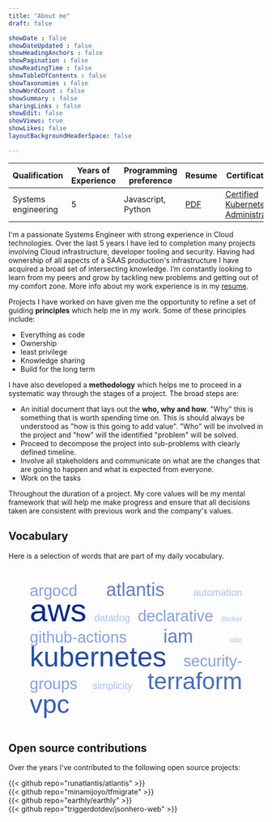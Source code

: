 ```yaml
---
title: "About me"
draft: false

showDate : false
showDateUpdated : false
showHeadingAnchors : false
showPagination : false
showReadingTime : false
showTableOfContents : false
showTaxonomies : false 
showWordCount : false
showSummary : false
sharingLinks : false
showEdit: false
showViews: true
showLikes: false
layoutBackgroundHeaderSpace: false

---
```


<table class="p-4 rounded-md drop-shadow-md dark:bg-blue-900 bg-blue-100">
  <thead>
    <tr>
      <th class="px-4">Qualification</th>
      <th> Years of Experience</th>
      <th>Programming preference</th>
      <th>Resume</th>
      <th>Certification</th>
    </tr>
  </thead>
  <tbody>
    <tr>
      <td class="p-4">Systems engineering</td>
      <td>5</td>
      <td>Javascript, Python</td>
      <td><a target="_blank" href="/resume/david-haven-resume.pdf">PDF</a></td>
      <td><a target="_blank" href="/resume/david-haven-cka.pdf">Certified Kubernetes Administrator</a></td>
    </tr>
  </tbody>
</table>

I'm a passionate Systems Engineer with strong experience in Cloud technologies. Over the last 5 years I have led to completion
many projects involving Cloud infrastructure, developer tooling and security. Having had ownership of all aspects of a 
SAAS production's infrastructure I have acquired a broad set of intersecting knowledge. I’m constantly looking to learn 
from my peers and grow by tackling new problems and getting out of my comfort zone. More info about my work experience is
in my <a target="_blank" href="/resume/david-haven-resume.pdf">resume</a>.

Projects I have worked on have given me the opportunity to 
refine a set of guiding **principles** which help me in my work. Some of these principles include:
- Everything as code
- Ownership
- least privilege
- Knowledge sharing
- Build for the long term

I have also developed a **methodology** which helps me to proceed in a systematic way through the stages of a project. The broad steps are:
- An initial document that lays out the **who, why and how**. "Why" this is something that is worth spending time on. This is should always
be understood as "how is this going to add value". "Who" will be involved in the project and "how" will the identified "problem" will be solved.
- Proceed to decompose the project into sub-problems with clearly defined timeline.
- Involve all stakeholders and communicate on what are the changes that are going to happen and what is expected from everyone.
- Work on the tasks

Throughout the duration of a project. My core values will be my mental framework that will help me make progress and ensure that all
decisions taken are consistent with previous work and the company's values.

## Vocabulary

Here is a selection of words that are part of my daily vocabulary.

<style type="text/css"><!-- #htmltagcloud{

/******************************************
 * CUSTOMIZE CLOUD CSS BELOW (optional)
 */
	font-size: 100%;
	width: auto;		/* auto or fixed width, e.g. 500px   */
	font-family:'lucida grande','trebuchet ms',arial,helvetica,sans-serif;
	margin:1em 1em 0 1em;
	padding:2em; 
/******************************************
 * END CUSTOMIZE
 */

}#htmltagcloud{line-height:2.4em;word-spacing:normal;letter-spacing:normal;text-transform:none;text-align:justify;text-indent:0}#htmltagcloud a:link{text-decoration:none}#htmltagcloud a:visited{text-decoration:none}#htmltagcloud a:hover{color:white;background-color:#05f}#htmltagcloud a:active{color:white;background-color:#03d}.wrd{padding:0;position:relative}.wrd a{text-decoration:none}.tagcloud0{font-size:1.0em;color:#ACC1F3;z-index:10}.tagcloud0 a{color:#ACC1F3}.tagcloud1{font-size:1.4em;color:#ACC1F3;z-index:9}.tagcloud1 a{color:#ACC1F3}.tagcloud2{font-size:1.8em;color:#86A0DC;z-index:8}.tagcloud2 a{color:#86A0DC}.tagcloud3{font-size:2.2em;color:#86A0DC;z-index:7}.tagcloud3 a{color:#86A0DC}.tagcloud4{font-size:2.6em;color:#607EC5;z-index:6}.tagcloud4 a{color:#607EC5}.tagcloud5{font-size:3.0em;color:#607EC5;z-index:5}.tagcloud5 a{color:#607EC5}.tagcloud6{font-size:3.3em;color:#4C6DB9;z-index:4}.tagcloud6 a{color:#4C6DB9}.tagcloud7{font-size:3.6em;color:#395CAE;z-index:3}.tagcloud7 a{color:#395CAE}.tagcloud8{font-size:3.9em;color:#264CA2;z-index:2}.tagcloud8 a{color:#264CA2}.tagcloud9{font-size:4.2em;color:#133B97;z-index:1}.tagcloud9 a{color:#133B97}.tagcloud10{font-size:4.5em;color:#002A8B;z-index:0}.tagcloud10 a{color:#002A8B}.freq{font-size:10pt !important;color:#bbb}#credit{text-align:center;color:#333;margin-bottom:0.6em;font:0.7em 'lucida grande',trebuchet,'trebuchet ms',verdana,arial,helvetica,sans-serif}#credit a:link{color:#777;text-decoration:none}#credit a:visited{color:#777;text-decoration:none}#credit a:hover{color:white;background-color:#05f}#credit a:active{text-decoration:underline}// -->
</style>

<div id="htmltagcloud"> <span id="0" class="wrd tagcloud3"><a href="#tagcloud">argocd</a></span> <span id="1" class="wrd tagcloud4"><a href="#tagcloud">atlantis</a></span> <span id="2" class="wrd tagcloud1"><a href="#tagcloud">automation</a></span> <span id="3" class="wrd tagcloud10"><a href="#tagcloud">aws</a></span> <span id="4" class="wrd tagcloud1"><a href="#tagcloud">datadog</a></span> <span id="5" class="wrd tagcloud3"><a href="#tagcloud">declarative</a></span> <span id="6" class="wrd tagcloud0"><a href="#tagcloud">docker</a></span> <span id="7" class="wrd tagcloud3"><a href="#tagcloud">github-actions</a></span> <span id="8" class="wrd tagcloud4"><a href="#tagcloud">iam</a></span> <span id="9" class="wrd tagcloud0"><a href="#tagcloud">istio</a></span> <span id="10" class="wrd tagcloud8"><a href="#tagcloud">kubernetes</a></span> <span id="11" class="wrd tagcloud3"><a href="#tagcloud">security-groups</a></span> <span id="12" class="wrd tagcloud1"><a href="#tagcloud">simplicity</a></span> <span id="13" class="wrd tagcloud6"><a href="#tagcloud">terraform</a></span> <span id="14" class="wrd tagcloud7"><a href="#tagcloud">vpc</a></span> </div>


## Open source contributions

Over the years I've contributed to the following open source projects:

{{< github repo="runatlantis/atlantis" >}}
</br>
{{< github repo="minamijoyo/tfmigrate" >}}
</br>
{{< github repo="earthly/earthly" >}}
</br>
{{< github repo="triggerdotdev/jsonhero-web" >}}